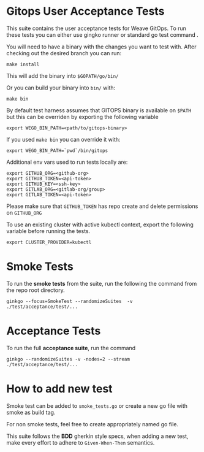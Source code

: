 # Gitops User Acceptance Tests

This suite contains the user acceptance tests for Weave GitOps. To run these tests you can either use gingko runner or standard go test command .

You will need to have a binary with the changes you want to test with. After checking out the desired branch you can run:
```
make install
```
This will add the binary into `$GOPATH/go/bin/`


Or you can build your binary into `bin/` with:
```
make bin
```

By default test harness assumes that GITOPS binary is available on `$PATH` but this can be overriden by exporting the following variable

```
export WEGO_BIN_PATH=<path/to/gitops-binary>
```

If you used `make bin` you can override it with:
```
export WEGO_BIN_PATH=`pwd`/bin/gitops
```

Additional env vars used to run tests locally are:
```
export GITHUB_ORG=<github-org>
export GITHUB_TOKEN=<api-token>
export GITHUB_KEY=<ssh-key>
export GITLAB_ORG=<gitlab-org/group>
export GITLAB_TOKEN=<api-token>
```
Please make sure that `GITHUB_TOKEN` has repo create and delete permissions on `GITHUB_ORG`

To use an existing cluster with active kubectl context, export the following variable before running the tests.

```
export CLUSTER_PROVIDER=kubectl
```
# Smoke Tests

To run the **smoke tests** from the suite, run the following the command from the repo root directory.

```
ginkgo --focus=SmokeTest --randomizeSuites  -v ./test/acceptance/test/...
```
# Acceptance Tests
To run the full **acceptance suite**, run the command

```
ginkgo --randomizeSuites -v -nodes=2 --stream ./test/acceptance/test/...
```

# How to add new test

Smoke test can be added to `smoke_tests.go` or create a new go file with smoke as build tag.

For non smoke tests, feel free to create appropriately named go file.

This suite follows the **BDD** gherkin style specs, when adding a new test, make every effort to adhere to `Given-When-Then` semantics.
